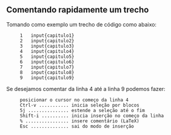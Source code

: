 Comentando rapidamente um trecho
--------------------------------

Tomando como exemplo um trecho de código como abaixo:

         1   input{capitulo1}
         2   input{capitulo2}
         3   input{capitulo3}
         4   input{capitulo4}
         5   input{capitulo5}
         6   input{capitulo6}
         7   input{capitulo7}
         8   input{capitulo8}
         9   input{capitulo9}

Se desejamos comentar da linha 4 até a linha 9 podemos fazer:

         posicionar o cursor no começo da linha 4
         Ctrl-v ........... inicia seleção por blocos
         5j ............... estende a seleção até o fim
         Shift-i .......... inicia inserção no começo da linha
         % ................ insere comentário (LaTeX)
         Esc .............. sai do modo de inserção


